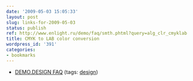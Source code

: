 ```yaml
---
date: '2009-05-03 15:05:33'
layout: post
slug: links-for-2009-05-03
status: publish
ref: http://www.enlight.ru/demo/faq/smth.phtml?query=alg_clr_cmyklab
title: CMYK to LAB color conversion
wordpress_id: '391'
categories:
- bookmarks
---
```


  * [DEMO.DESIGN FAQ](http://www.enlight.ru/demo/faq/smth.phtml?query=alg_clr_cmyklab) (tags: [design](http://delicious.com/eob/design))




